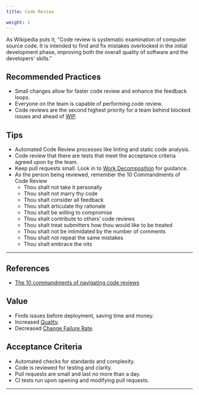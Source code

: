 ```yaml
---
title: Code Review

weight: 1
---
```


As Wikipedia puts it, "Code review is systematic examination of computer
source
code. It is intended to find and fix mistakes overlooked in the initial
development phase, improving both the overall quality of software and the
developers' skills."

## Recommended Practices

- Small changes allow for faster code review and enhance the feedback loops.
- Everyone on the team is capable of performing code review.
- Code reviews are the second highest priority for a team behind blocked issues and
  ahead of [WIP](/metrics/work-in-progress).

## Tips

- Automated Code Review processes like linting and static code analysis.
- Code review that there are tests that meet the acceptance criteria agreed upon by
  the team.
- Keep pull requests small. Look in to [Work Decomposition](/docs/work-decomposition/work-breakdown)
  for guidance.
- As the person being reviewed, remember the 10 Commandments of Code Review
  - Thou shalt not take it personally
  - Thou shalt not marry thy code
  - Thou shalt consider all feedback
  - Thou shalt articulate thy rationale
  - Thou shalt be willing to compromise
  - Thou shalt contribute to others’ code reviews
  - Thou shalt treat submitters how thou would like to be treated
  - Thou shalt not be intimidated by the number of comments
  - Thou shalt not repeat the same mistakes
  - Thou shalt embrace the nits

---

## References

- [The 10 commandments of navigating code reviews](https://techbeacon.com/app-dev-testing/10-commandments-navigating-code-reviews)

## Value

- Finds issues before deployment, saving time and money.
- Increased [Quality](/metrics/quality).
- Decreased [Change Failure Rate](/metrics/change-fail-rate).

## Acceptance Criteria

- Automated checks for standards and complexity.
- Code is reviewed for testing and clarity.
- Pull requests are small and last no more than a day.
- CI tests run upon opening and modifying pull requests.

---
